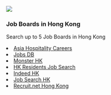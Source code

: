 <a href="https://open.spotify.com/album/57oaLRJpfhxYULSDAhto14"><img src="https://all-jp-1.s3-ap-northeast-1.amazonaws.com/img/click_pic/ads_home/spotify_banner_al.svg"></a>

<div class="card mb-3">
<h3 class="card-title">Job Boards in Hong Kong</h3>
 <p>Search up to 5 Job Boards in Hong Kong</p>
<div class="list-group"> 
<li class="list-group-item"><a href="https://www.asiahospitalitycareers.com/">Asia Hospitality Careers</a></li>
<li class="list-group-item"><a href="http://hk.jobsdb.com/hk">Jobs DB</a></li>
<li class="list-group-item"><a href="http://www.monster.com.hk/">Monster HK</a></li>
<li class="list-group-item"><a href=" http://www.gov.hk/en/residents/employment/jobsearch/">HK Residents Job Search</a></li>
<li class="list-group-item"><a href="http://www.indeed.hk/">Indeed HK</a></li>
<li class="list-group-item"><a href="http://www.jobsearch.hk/">Job Search HK</a></li>
<li class="list-group-item"><a href="http://hongkong.recruit.net/">Recruit.net Hong Kong</a></li>
</div>
</div>
